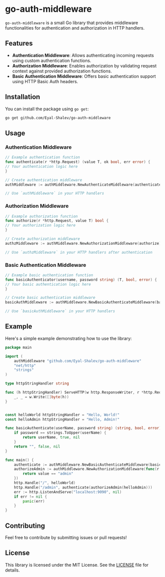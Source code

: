 # go-auth-middleware

`go-auth-middleware` is a small Go library that provides middleware functionalities for authentication and authorization in HTTP handlers.

## Features

- **Authentication Middleware**: Allows authenticating incoming requests using custom authentication functions.
- **Authorization Middleware**: Enables authorization by validating request context against provided authorization functions.
- **Basic Authentication Middleware**: Offers basic authentication support using HTTP Basic Auth headers.

## Installation

You can install the package using `go get`:

```bash
go get github.com/Eyal-Shalev/go-auth-middleware
```

## Usage

### Authentication Middleware

```go
// Example authentication function
func authenticate(r *http.Request) (value T, ok bool, err error) {
// Your authentication logic here
}

// Create authentication middleware
authMiddleware := authMiddleware.NewAuthenticateMiddleware(authenticate)

// Use `authMiddleware` in your HTTP handlers
```

### Authorization Middleware

```go
// Example authorization function
func authorize(r *http.Request, value T) bool {
// Your authorization logic here
}

// Create authorization middleware
authzMiddleware := authMiddleware.NewAuthorizationMiddleware(authorize)

// Use `authzMiddleware` in your HTTP handlers after authentication
```

### Basic Authentication Middleware

```go
// Example basic authentication function
func basicAuthenticator(username, password string) (T, bool, error) {
// Your basic authentication logic here
}

// Create basic authentication middleware
basicAuthMiddleware := authMiddleware.NewBasicAuthenticateMiddleware(basicAuthenticator)

// Use `basicAuthMiddleware` in your HTTP handlers
```

## Example

Here's a simple example demonstrating how to use the library:

```go
package main

import (
	authMiddleware "github.com/Eyal-Shalev/go-auth-middleware"
	"net/http"
	"strings"
)

type httpStringHandler string

func (h httpStringHandler) ServeHTTP(w http.ResponseWriter, r *http.Request) {
	_, _ = w.Write([]byte(h))
}


const helloWorld httpStringHandler = "Hello, World!"
const helloAdmin httpStringHandler = "Hello, Admin!"

func basicAuthenticate(userName, password string) (string, bool, error) {
	if password == strings.ToUpper(userName) {
		return userName, true, nil
	}
	return "", false, nil
}

func main() {
	authenticate := authMiddleware.NewBasicAuthenticateMiddleware(basicAuthenticate)
	authorizeAdmin := authMiddleware.NewAuthorizationMiddleware(func(r *http.Request, value string) bool {
		return value == "admin"
	})
	http.Handle("/", helloWorld)
	http.Handle("/admin", authenticate(authorizeAdmin(helloAdmin)))
	err := http.ListenAndServe("localhost:9090", nil)
	if err != nil {
		panic(err)
	}
}
```

## Contributing

Feel free to contribute by submitting issues or pull requests!

## License

This library is licensed under the MIT License. See the [LICENSE](LICENSE) file for details.
